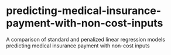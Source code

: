 # predicting-medical-insurance-payment-with-non-cost-inputs
A comparison of standard and penalized linear regression models predicting medical insurance payment with non-cost inputs
